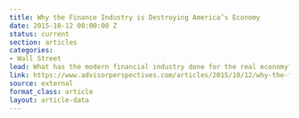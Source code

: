 ```yaml
---
title: Why the Finance Industry is Destroying America’s Economy
date: 2015-10-12 00:00:00 Z
status: current
section: articles
categories: 
- Wall Street
lead: What has the modern financial industry done for the real economy?
link: https://www.advisorperspectives.com/articles/2015/10/12/why-the-finance-industry-is-destroying-america-s-economy
source: external
format_class: article
layout: article-data
---
```


